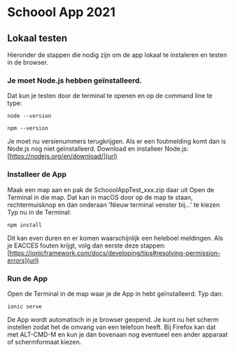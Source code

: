 # Schoool App 2021

## Lokaal testen

Hieronder de stappen die nodig zijn om de app lokaal te instaleren en testen in de browser.

### Je moet Node.js hebben geïnstalleerd.
Dat kun je testen door de terminal te openen en op de command line te type:

  `node --version`

  `npm --version`

Je moet nu versienummers terugkrijgen. Als er een foutmelding komt dan is Node.js nog niet geïnstalleerd.
Download en installeer Node.js: [https://nodejs.org/en/download/](url)

### Installeer de App

Maak een map aan en pak de SchooolAppTest_xxx.zip daar uit
Open de Terminal in die map. Dat kan in macOS door op de map te staan, rechtermuisknop en dan onderaan 'Nieuw terminal venster bij...' te kiezen
Typ nu in de Terminal:

  `npm install`

Dit kan even duren en er komen waarschijnlijk een heleboel meldingen.
Als je EACCES fouten krijgt, volg dan eerste deze stappen: [https://ionicframework.com/docs/developing/tips#resolving-permission-errors](url)

### Run de App

Open de Terminal in de map waar je de App in hebt geïnstalleerd. Typ dan:

  `ionic serve`

De App wordt automatisch in je browser geopend. Je kunt nu het scherm instellen zodat het de omvang van een telefoon heeft. Bij Firefox kan dat met ALT-CMD-M en kun je dan bovenaan nog eventueel een ander apparaat of schermformaat kiezen.
